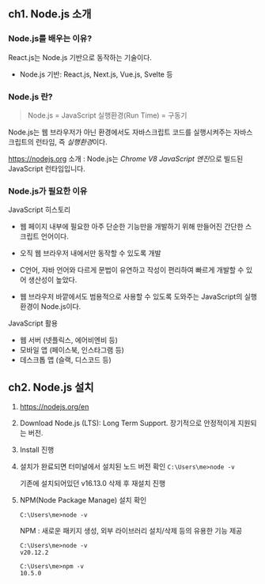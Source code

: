 ## ch1. Node.js 소개

### Node.js를 배우는 이유?

React.js는 Node.js 기반으로 동작하는 기술이다.

- Node.js 기반: React.js, Next.js, Vue.js, Svelte 등

### Node.js 란?

> Node.js = JavaScript 실행환경(Run Time) = 구동기

Node.js는 웹 브라우저가 아닌 환경에서도 자바스크립트 코드를 실행시켜주는 자바스크립트의 런타임, 즉 *실행환경*이다.

https://nodejs.org 소개 :
Node.js는 *Chrome V8 JavaScript 엔진*으로 빌드된 JavaScript 런타임입니다.

### Node.js가 필요한 이유

JavaScript 히스토리

- 웹 페이지 내부에 필요한 아주 단순한 기능만을 개발하기 위해 만들어진 간단한 스크립트 언어이다.

- 오직 웹 브라우저 내에서만 동작할 수 있도록 개발

- C언어, 자바 언어와 다르게 문법이 유연하고 작성이 편리하여 빠르게 개발할 수 있어 생산성이 높았다.

- 웹 브라우저 바깥에서도 범용적으로 사용할 수 있도록 도와주는 JavaScript의 실행 환경이 Node.js이다.

JavaScript 활용

- 웹 서버 (넷플릭스, 에어비엔비 등)
- 모바일 앱 (페이스북, 인스타그램 등)
- 데스크톱 앱 (슬랙, 디스코드 등)

## ch2. Node.js 설치

1.  https://nodejs.org/en
2.  Download Node.js (LTS):
    Long Term Support. 장기적으로 안정적이게 지원되는 버전.
3.  Install 진행
4.  설치가 완료되면 터미널에서 설치된 노드 버전 확인
    `C:\Users\me>node -v`

    기존에 설치되어있던 v16.13.0 삭제 후 재설치 진행

5.  NPM(Node Package Manage) 설치 확인

    `C:\Users\me>node -v`

    NPM : 새로운 패키지 생성, 외부 라이브러리 설치/삭제 등의 유용한 기능 제공

    ```
    C:\Users\me>node -v
    v20.12.2

    C:\Users\me>npm -v
    10.5.0
    ```
